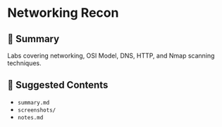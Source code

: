 # Networking Recon

## 🔑 Summary
Labs covering networking, OSI Model, DNS, HTTP, and Nmap scanning techniques.

## 📂 Suggested Contents
- `summary.md`
- `screenshots/`
- `notes.md`
